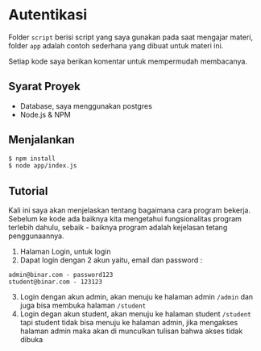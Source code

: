 
# Autentikasi

Folder `script` berisi script yang saya gunakan pada saat mengajar materi, folder `app` adalah contoh sederhana yang dibuat untuk materi ini.

Setiap kode saya berikan komentar untuk mempermudah membacanya.

## Syarat Proyek

- Database, saya menggunakan postgres
- Node.js & NPM

## Menjalankan

```bash
$ npm install 
$ node app/index.js
```

## Tutorial

Kali ini saya akan menjelaskan tentang bagaimana cara program bekerja. Sebelum ke kode ada baiknya kita mengetahui fungsionalitas program terlebih dahulu, sebaik - baiknya program adalah kejelasan tetang penggunaannya.

1. Halaman Login, untuk login
2. Dapat login dengan 2 akun yaitu, email dan password :

```
admin@binar.com - password123
student@binar.com - 123123
```

3. Login dengan akun admin, akan menuju ke halaman admin `/admin` dan juga bisa membuka halaman `/student`
4. Login degan akun student, akan menuju ke halaman student `/student` tapi student tidak bisa menuju ke halaman admin, jika mengakses halaman admin maka akan di munculkan tulisan bahwa akses tidak dibuka